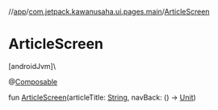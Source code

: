 //[app](../../index.md)/[com.jetpack.kawanusaha.ui.pages.main](index.md)/[ArticleScreen](-article-screen.md)

# ArticleScreen

[androidJvm]\

@[Composable](https://developer.android.com/reference/kotlin/androidx/compose/runtime/Composable.html)

fun [ArticleScreen](-article-screen.md)(articleTitle: [String](https://kotlinlang.org/api/latest/jvm/stdlib/kotlin/-string/index.html), navBack: () -&gt; [Unit](https://kotlinlang.org/api/latest/jvm/stdlib/kotlin/-unit/index.html))
